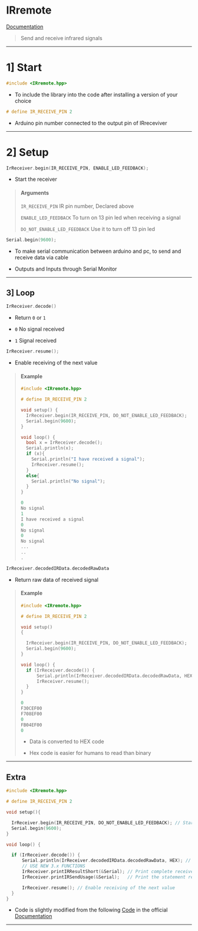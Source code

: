 # IRremote

[Documentation](https://github.com/Arduino-IRremote/Arduino-IRremote#readme)

> Send and receive infrared signals

---

# 1] Start

```c
#include <IRremote.hpp>
```

- To include the library into the code after installing a version of your choice

```c
# define IR_RECEIVE_PIN 2
```

- Arduino pin number connected to the output pin of IRreceviver

---

# 2] Setup

```c
IrReceiver.begin(IR_RECEIVE_PIN, ENABLE_LED_FEEDBACK);
```

- Start the receiver

> #### Arguments
> 
> `IR_RECEIVE_PIN` IR pin number, Declared above
> 
> `ENABLE_LED_FEEDBACK` To turn on 13 pin led when receiving a signal
> 
> `DO_NOT_ENABLE_LED_FEEDBACK` Use it to turn off 13 pin led

```c
Serial.begin(9600);
```

- To make serial communication between arduino and pc, to send and receive data via cable

- Outputs and Inputs through Serial Monitor

---

## 3] Loop

```c
IrReceiver.decode()
```

- Return `0` or `1` 

- `0` No signal received

- `1` Signal received

```c
IrReceiver.resume();
```

- Enable receiving of the next value

> #### Example
> 
> ```c
> #include <IRremote.hpp>
> 
> # define IR_RECEIVE_PIN 2
> 
> void setup() {
>   IrReceiver.begin(IR_RECEIVE_PIN, DO_NOT_ENABLE_LED_FEEDBACK);
>   Serial.begin(9600);
> }
> 
> void loop() {
>   bool x = IrReceiver.decode();
>   Serial.println(x);
>   if (x){
>     Serial.println("I have received a signal");
>     IrReceiver.resume();
>   }
>   else{
>     Serial.println("No signal");
>   }
> }
> ```
> 
> ```c
> 0
> No signal
> 1
> I have received a signal
> 0
> No signal
> 0
> No signal
> ...
> ..
> .
> ```

```c
IrReceiver.decodedIRData.decodedRawData
```

- Return raw data of received signal

> #### Example
> 
> ```c
> #include <IRremote.hpp>
> 
> # define IR_RECEIVE_PIN 2
> 
> void setup()
> {
> 
>   IrReceiver.begin(IR_RECEIVE_PIN, DO_NOT_ENABLE_LED_FEEDBACK);
>   Serial.begin(9600);
> }
> 
> void loop() {
>   if (IrReceiver.decode()) {
>       Serial.println(IrReceiver.decodedIRData.decodedRawData, HEX);
>       IrReceiver.resume(); 
>   }
> }
> ```
> 
> ```c
> 0
> F30CEF00
> F708EF00
> 0
> FB04EF00
> 0
> ```
> 
> - Data is converted to HEX code
> 
> - Hex code is easier for humans to read than binary

---

## Extra

```c
#include <IRremote.hpp>

# define IR_RECEIVE_PIN 2

void setup(){

  IrReceiver.begin(IR_RECEIVE_PIN, DO_NOT_ENABLE_LED_FEEDBACK); // Start the receiver
  Serial.begin(9600);
}

void loop() {

  if (IrReceiver.decode()) {
      Serial.println(IrReceiver.decodedIRData.decodedRawData, HEX); // Print "old" raw data
      // USE NEW 3.x FUNCTIONS
      IrReceiver.printIRResultShort(&Serial); // Print complete received data in one line
      IrReceiver.printIRSendUsage(&Serial);   // Print the statement required to send this data

      IrReceiver.resume(); // Enable receiving of the next value
  }  
}
```

- Code is slightly modified from the following [Code](https://github.com/Arduino-IRremote/Arduino-IRremote/tree/master#new-4x-program) in the official [Documentation](https://github.com/Arduino-IRremote/Arduino-IRremote#readme)

---
